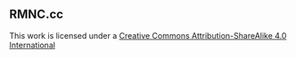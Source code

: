 ## RMNC.cc

This work is licensed under a [Creative Commons Attribution-ShareAlike 4.0 International](http://creativecommons.org/licenses/by-sa/4.0/)

